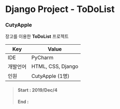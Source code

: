 # Django Project - ToDoList

### CutyApple

장고를 이용한 **ToDoList** 프로젝트

Key | Value
----|------
IDE | PyCharm
개발언어 | HTML, CSS, Django
인원 | CutyApple (1명)


> #### Start : 2019/Dec/4
> #### End :  